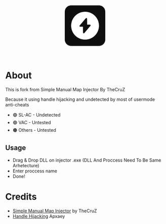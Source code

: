 <br/>
<p align="center">
  <a href="https://github.com/SandFoxy/Handle-Hijacking-Injector">
    <img src="logo.png" alt="HydroGen" width="128" height="128">
  </a>
  <br>
  <br>
  <br>
</p>

# About

This is fork from Simple Manual Map Injector By TheCruZ

Because it using handle hijacking and undetected by most of usermode anti-cheats

* 🟢 SL-AC - Undetected
* 🟢 VAC - Untested
* 🟠 Others - Untested

## Usage
* Drag & Drop DLL on injector .exe (DLL And Proccess Need To Be Same Arhetecture)
* Enter proccess name
* Done!


# Credits

* [Simple Manual Map Injector](https://github.com/TheCruZ/Simple-Manual-Map-Injector) by TheCruZ
* [Handle Hijacking](https://github.com/Apxaey/Handle-Hijacking-Anti-Cheat-Bypass) Apxaey

